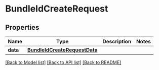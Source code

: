 # BundleIdCreateRequest

## Properties
Name | Type | Description | Notes
------------ | ------------- | ------------- | -------------
**data** | [**BundleIdCreateRequestData**](BundleIdCreateRequestData.md) |  | 

[[Back to Model list]](../README.md#documentation-for-models) [[Back to API list]](../README.md#documentation-for-api-endpoints) [[Back to README]](../README.md)


